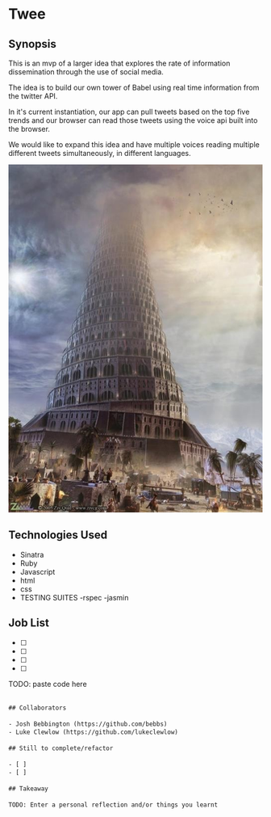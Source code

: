 Twee
=======================

## Synopsis

This is an mvp of a larger idea that explores the rate of information dissemination through the use of social media. 

The idea is to build our own tower of Babel using real time information from the twitter API. 

In it's current instantiation, our app can pull tweets based on the top five trends and our browser can read those tweets using the voice api built into the browser. 

We would like to expand this idea and have multiple voices reading multiple different tweets simultaneously, in different languages. 

![alt tag](https://github.com/ddemkiw/Twee/blob/master/babel.jpg)

## Technologies Used

- Sinatra
- Ruby
- Javascript
- html
- css
- TESTING SUITES
  -rspec
  -jasmin

## Job List

- [ ]
- [ ]
- [ ]
- [ ]


 TODO: paste code here
~~~

## Collaborators

- Josh Bebbington (https://github.com/bebbs)
- Luke Clewlow (https://github.com/lukeclewlow)

## Still to complete/refactor

- [ ]
- [ ]

## Takeaway

TODO: Enter a personal reflection and/or things you learnt